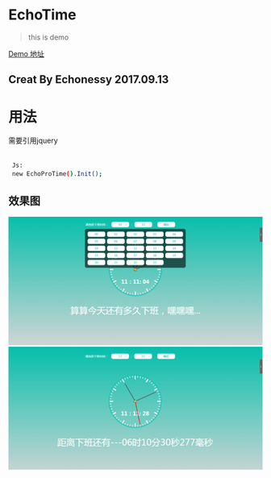 # EchoTime
> this is demo

<a href="https://echonessy.github.io/EchoTime/" target="_blank">Demo 地址</a>

## Creat By Echonessy  2017.09.13


# 用法
需要引用jquery


``` bash

 Js:
 new EchoProTime().Init();
```


## 效果图
![image](https://github.com/Echonessy/EchoTime/blob/master/read/1.png)
![image](https://github.com/Echonessy/EchoTime/blob/master/read/2.png)

